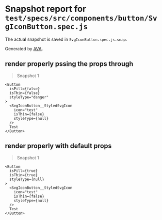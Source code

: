 # Snapshot report for `test/specs/src/components/button/SvgIconButton.spec.js`

The actual snapshot is saved in `SvgIconButton.spec.js.snap`.

Generated by [AVA](https://ava.li).

## render properly pssing the props through

> Snapshot 1

    <Button
      isPill={false}
      isThin={false}
      styleType="danger"
    >
      <SvgIconButton__StyledSvgIcon
        icon="test"
        isThin={false}
        styleType={null}
      />
      Test
    </Button>

## render properly with default props

> Snapshot 1

    <Button
      isPill={true}
      isThin={true}
      styleType={null}
    >
      <SvgIconButton__StyledSvgIcon
        icon="test"
        isThin={false}
        styleType={null}
      />
      Test
    </Button>
